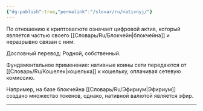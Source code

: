```yaml
---
{"dg-publish":true,"permalink":"/slovar/ru/nativnyj/"}
---
```



По отношению к криптовалюте означает цифровой актив, который является частью своего [[Словарь/Ru/Блокчейн\|блокчейна]] и неразрывно связан с ним.

Дословный перевод: Родной, собственный.

Фундаментальное применение: нативные коины сети передаются от [[Словарь/Ru/Кошелек\|кошелька]] к кошельку, оплачивая сетевую комиссию.

Например, на базе блокчейна [[Словарь/Ru/Эфириум\|Эфириум]] создано множество токенов, однако, нативной валютой является эфир.

---
